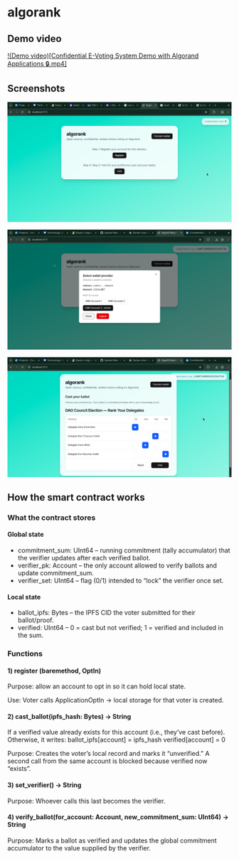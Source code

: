 # algorank

## Demo video

[!(Demo video)[Confidential E-Voting System Demo with Algorand Applications 🔒.mp4]
](https://www.loom.com/share/e42c43c18f454e588efcc942c00a4820?sid=fde75898-96bb-4a81-a6e4-66b636cb7485)

## Screenshots

![Alt text](captures/screenshot-2025-10-19_10-20-21.png)

![Alt text](captures/screenshot-2025-10-19_11-45-23.png)

![Alt text](captures/screenshot-2025-10-19_11-45-48.png)

## How the smart contract works

### What the contract stores

#### Global state

- commitment_sum: UInt64 – running commitment (tally accumulator) that the verifier updates after each verified ballot.
- verifier_pk: Account – the only account allowed to verify ballots and update commitment_sum.
- verifier_set: UInt64 – flag (0/1) intended to “lock” the verifier once set.

#### Local state

- ballot_ipfs: Bytes – the IPFS CID the voter submitted for their ballot/proof.
- verified: UInt64 – 0 = cast but not verified; 1 = verified and included in the sum.

### Functions
#### 1) register (baremethod, OptIn)

Purpose: allow an account to opt in so it can hold local state.

Use: Voter calls ApplicationOptIn → local storage for that voter is created.

#### 2) cast_ballot(ipfs_hash: Bytes) -> String

If a verified value already exists for this account (i.e., they’ve cast before).
Otherwise, it writes:
ballot_ipfs[account] = ipfs_hash
verified[account] = 0

Purpose: Creates the voter’s local record and marks it “unverified.” A second call from the same account is blocked because verified now “exists”.

#### 3) set_verifier() -> String

Purpose: Whoever calls this last becomes the verifier.

#### 4) verify_ballot(for_account: Account, new_commitment_sum: UInt64) -> String

Purpose: Marks a ballot as verified and updates the global commitment accumulator to the value supplied by the verifier.
